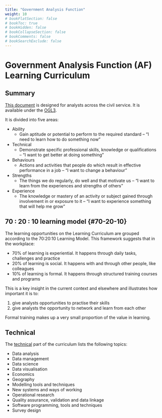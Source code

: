 ```yaml
---
title: "Government Analysis Function"
weight: 10
# bookFlatSection: false
# bookToc: true
# bookHidden: false
# bookCollapseSection: false
# bookComments: false
# bookSearchExclude: false
---
```


# Government Analysis Function (AF) Learning Curriculum

## Summary

[This document](https://www.gov.uk/guidance/government-analysis-function-af-learning-curriculum) is designed for analysts across the civil service. It is available under the [OGL3](https://www.nationalarchives.gov.uk/doc/open-government-licence/version/3/). 

It is divided into five areas:

* Ability
    * Gain aptitude or potential to perform to the required standard – “I need to learn how to do something now”
* Technical
    * Demonstrate specific professional skills, knowledge or qualifications – “I want to get better at doing something”
* Behaviours
    * Actions and activities that people do which result in effective performance in a job – “I want to change a behaviour”
* Strengths
    * The things we do regularly, do well and that motivate us – “I want to learn from the experiences and strengths of others”
* Experience
    * The knowledge or mastery of an activity or subject gained through involvement in or exposure to it – “I want to experience something that will help me grow”

## 70 : 20 : 10 learning model {#70-20-10}

The learning opportunities on the Learning Curriculum are grouped according to the 70:20:10 Learning Model. This framework suggests that in the workplace:

* 70% of learning is experiential. It happens through daily tasks, challenges and practice
* 20% of learning is social. It happens with and through other people, like colleagues
* 10% of learning is formal. It happens through structured training courses and programs

This is a key insight in the current context and elsewhere and illustrates how important it is to:

1. give analysts opportunities to practise their skills
1. give analysts the opportunity to network and learn from each other

Formal training makes up a very small proportion of the value in learning.

## Technical

The [technical](https://www.gov.uk/guidance/af-learning-curriculum-technical) part of the curriculum lists the following topics:

* Data analysis
* Data management
* Data science
* Data visualisation
* Economics
* Geography
* Modelling tools and techniques
* New systems and ways of working
* Operational research
* Quality assurance, validation and data linkage
* Software programming, tools and techniques
* Survey design
